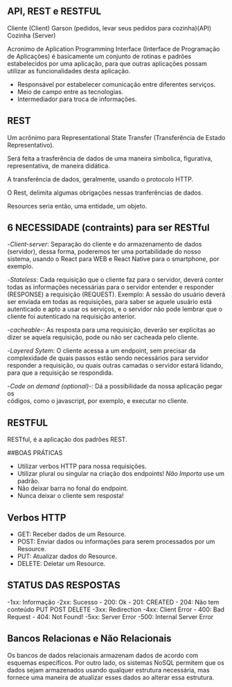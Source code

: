 ## API, REST e RESTFUL

 
 Cliente (Client)
 Garson (pedidos, levar seus pedidos para cozinha)(API)
 Cozinha (Server)
 
 Acronimo de Aplication Programming Interface (Interface de Programação de 
 Aplicações) é basicamente um conjunto de rotinas e padrões estabelecidos por 
 uma aplicação, para que outras aplicações possam utilizar as funcionalidades 
 desta aplicação.
 
 
 - Responsável por estabelecer comunicação entre diferentes serviços.
 - Meio de campo entre as tecnologias.
 - Intermediador para troca de informações.
 
 
 ## REST
 
 Um acrônimo para Representational State Transfer (Transferência de Estado
 Representativo).
 
 Será feita a trasferência de dados de uma maneira simbolica, figurativa,
 representativa, de maneira didática.
 
 A transferência de dados, geralmente, usando o protocolo HTTP.
 
 O Rest, delimita algumas obrigações nessas tranferências de dados.
 
 Resources seria então, uma entidade, um objeto.
 
  ## 6 NECESSIDADE (contraints) para ser RESTful
  
  -_Client-server_: Separação do cliente e do armazenamento de dados (servidor),
  dessa forma, poderemos ter uma portabilidade do nosso sistema, usando o React
  para WEB e React Native para o smartphone, por exemplo.
  
  -_Stateless_: Cada requisição que o cliente faz para o servidor, deverá conter
  todas as informações necessárias para o servidor entender e responder 
  (RESPONSE) a requisição (REQUEST). Exemplo: A sessão do usuário deverá ser 
  enviada em todas as requisições, para saber se aquele usuário está autenticado
  e apto a usar os serviços, e o servidor não pode lembrar que o cliente foi
  autenticado na requisição anterior.
  
  -_cacheable_-: As resposta para uma requisição, deverão ser explicitas ao 
  dizer se aquela requisição, pode ou não ser cacheada pelo cliente.
  
  -_Layered Sytem_: O cliente acessa a um endpoint, sem precisar da complexidade
  de quais passos estão sendo necessários para servidor responder a requisição,
  ou quais outras camadas o servidor estará lidando, para que a requisição se
  respondida.
  
  -_Code on demand (optional)_-: Dá a possibilidade da nossa aplicação pegar os  
  códigos, como o javascript, por exemplo, e executar no cliente. 
  
  ## RESTFUL
  
  RESTful, é a aplicação dos padrões REST.
  
  
  ##BOAS PRÁTICAS
  
  - Utilizar verbos HTTP para nossa requisições.
  - Utilizar plural ou singular na criação dos endpoints! _Não Importa_ use um
  padrão.
  - Não deixar barra no fonal do endpoint.
  - Nunca deixar o cliente sem resposta!
  
  
  
   ## Verbos HTTP
  - GET: Receber dados de um Resource.
  - POST: Enviar dados ou informações para serem processados por um Resource.
  - PUT: Atualizar dados do Resource.
  - DELETE: Deletar um Resource.  
  
  
  ## STATUS DAS RESPOSTAS
  
  
  -1xx: Informação
  -2xx: Sucesso
  	- 200: Ok
  	- 201: CREATED
  	- 204: Não tem conteúdo PUT POST DELETE
  -3xx: Redirection
  -4xx: Client Error
  	- 400: Bad Request
  	- 404: Not Found!
  -5xx: Server Error
  -500: Internal Server Error
  
  ## Bancos Relacionas e Não Relacionais
  
  Os bancos de dados relacionais armazenam dados de acordo com esquemas 
  específicos. Por outro lado, os sistemas NoSQL permitem que os dados sejam 
  armazenados usando qualquer estrutura necessária, mas fornece uma maneira de 
  atualizar esses dados ao alterar essa estrutura.

